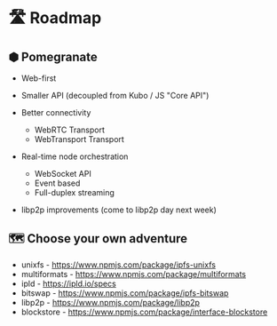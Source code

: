 # 🛣️ Roadmap

## ⬢ Pomegranate

* Web-first
* Smaller API (decoupled from Kubo / JS "Core API")
* Better connectivity
  * WebRTC Transport
  * WebTransport Transport
* Real-time node orchestration
  * WebSocket API
  * Event based
  * Full-duplex streaming

* libp2p improvements (come to libp2p day next week)

## 🗺️ Choose your own adventure

* unixfs - https://www.npmjs.com/package/ipfs-unixfs
* multiformats - https://www.npmjs.com/package/multiformats
* ipld - https://ipld.io/specs
* bitswap - https://www.npmjs.com/package/ipfs-bitswap
* libp2p - https://www.npmjs.com/package/libp2p
* blockstore - https://www.npmjs.com/package/interface-blockstore
